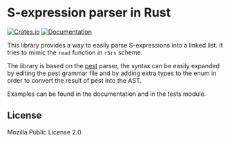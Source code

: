 S-expression parser in Rust
=================================

[![Crates.io](https://img.shields.io/badge/crates.io-0.1.0-brightgreen.svg)](https://crates.io/crates/sparser)
[![Documentation](https://docs.rs/sparser/badge.svg)](https://docs.rs/sparser)

This library provides a way to easily parse S-expressions into a linked list. 
It tries to mimic the `read` function in `r5rs` scheme.

The library is based on the [pest](https://github.com/pest-parser/pest) parser, the syntax can be easily expanded by editing the pest grammar file and by adding extra types to the enum in order to convert the result of pest into the AST.

Examples can be found in the documentation and in the tests module.

## License
Mozilla Public License 2.0
